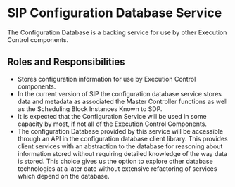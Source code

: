 # SIP Configuration Database Service

The Configuration Database is a backing service for use by other Execution
Control components.

## Roles and Responsibilities

- Stores configuration information for use by Execution Control components.
- In the current version of SIP the configuration database service 
  stores data and metadata as associated the Master Controller functions as 
  well as the Scheduling Block Instances Known to SDP.
- It is expected that the Configuration Service will be used in some capacity 
  by most, if not all of the Execution Control Components.
- The configuration Database provided by this service will be accessible 
  through an API in the configuration database client library. This provides 
  client services with an abstraction to the database for reasoning about 
  information stored without requiring detailed knowledge of the way data is 
  stored. This choice gives us the option to explore other database 
  technologies at a later date without extensive refactoring of services
  which depend on the database.

